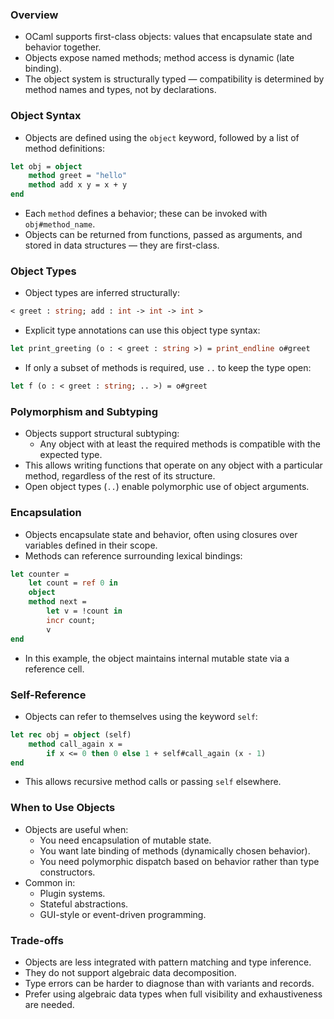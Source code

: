 ### Overview
- OCaml supports first-class objects: values that encapsulate state and behavior together.
- Objects expose named methods; method access is dynamic (late binding).
- The object system is structurally typed — compatibility is determined by method names and types, not by declarations.

### Object Syntax
- Objects are defined using the `object` keyword, followed by a list of method definitions:
```ocaml
let obj = object
	method greet = "hello"
	method add x y = x + y
end
```
- Each `method` defines a behavior; these can be invoked with `obj#method_name`.
- Objects can be returned from functions, passed as arguments, and stored in data structures — they are first-class.

### Object Types
- Object types are inferred structurally:
```ocaml
< greet : string; add : int -> int -> int >
```
- Explicit type annotations can use this object type syntax:
```ocaml
let print_greeting (o : < greet : string >) = print_endline o#greet
```
- If only a subset of methods is required, use `..` to keep the type open:
```ocaml
let f (o : < greet : string; .. >) = o#greet
```

### Polymorphism and Subtyping
- Objects support structural subtyping:
    - Any object with at least the required methods is compatible with the expected type.
- This allows writing functions that operate on any object with a particular method, regardless of the rest of its structure.
- Open object types (`..`) enable polymorphic use of object arguments.

### Encapsulation
- Objects encapsulate state and behavior, often using closures over variables defined in their scope.
- Methods can reference surrounding lexical bindings:
```ocaml
let counter =
	let count = ref 0 in
	object
	method next =
		let v = !count in
		incr count;
		v
end
```
- In this example, the object maintains internal mutable state via a reference cell.

### Self-Reference
- Objects can refer to themselves using the keyword `self`:
```ocaml
let rec obj = object (self)
	method call_again x =
		if x <= 0 then 0 else 1 + self#call_again (x - 1)
end
```
- This allows recursive method calls or passing `self` elsewhere.

### When to Use Objects
- Objects are useful when:
    - You need encapsulation of mutable state.
    - You want late binding of methods (dynamically chosen behavior).
    - You need polymorphic dispatch based on behavior rather than type constructors.
- Common in:
    - Plugin systems.
    - Stateful abstractions.
    - GUI-style or event-driven programming.

### Trade-offs
- Objects are less integrated with pattern matching and type inference.
- They do not support algebraic data decomposition.
- Type errors can be harder to diagnose than with variants and records.
- Prefer using algebraic data types when full visibility and exhaustiveness are needed.